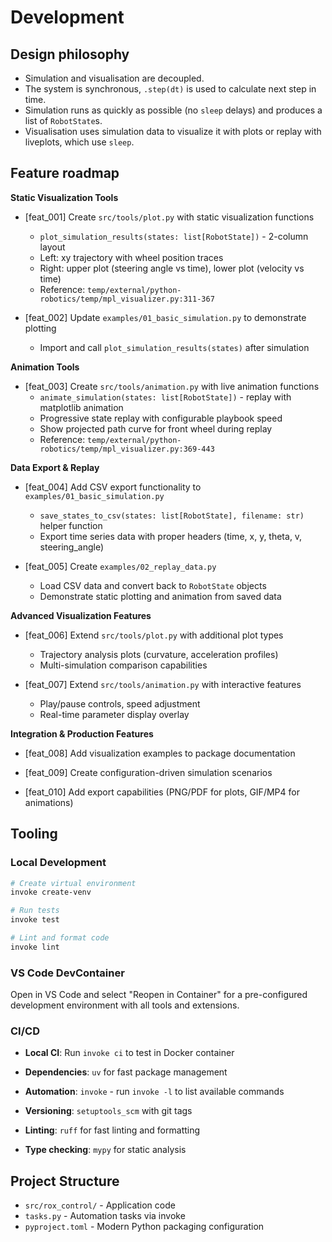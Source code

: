 # Development

## Design philosophy

* Simulation and visualisation are decoupled.
* The system is synchronous, `.step(dt)` is used to calculate next step in time.
* Simulation runs as quickly as possible (no `sleep` delays) and produces a list of `RobotState`s.
* Visualisation uses simulation data to visualize it with plots or replay with liveplots, which use `sleep`.

## Feature roadmap

**Static Visualization Tools**

* [feat_001] Create `src/tools/plot.py` with static visualization functions
    - `plot_simulation_results(states: list[RobotState])` - 2-column layout
    - Left: xy trajectory with wheel position traces
    - Right: upper plot (steering angle vs time), lower plot (velocity vs time)
    - Reference: `temp/external/python-robotics/temp/mpl_visualizer.py:311-367`

* [feat_002] Update `examples/01_basic_simulation.py` to demonstrate plotting
    - Import and call `plot_simulation_results(states)` after simulation

**Animation Tools**

* [feat_003] Create `src/tools/animation.py` with live animation functions
    - `animate_simulation(states: list[RobotState])` - replay with matplotlib animation
    - Progressive state replay with configurable playbook speed
    - Show projected path curve for front wheel during replay
    - Reference: `temp/external/python-robotics/temp/mpl_visualizer.py:369-443`

**Data Export & Replay**

* [feat_004] Add CSV export functionality to `examples/01_basic_simulation.py`
    - `save_states_to_csv(states: list[RobotState], filename: str)` helper function
    - Export time series data with proper headers (time, x, y, theta, v, steering_angle)

* [feat_005] Create `examples/02_replay_data.py`
    - Load CSV data and convert back to `RobotState` objects
    - Demonstrate static plotting and animation from saved data

**Advanced Visualization Features**

* [feat_006] Extend `src/tools/plot.py` with additional plot types
    - Trajectory analysis plots (curvature, acceleration profiles)
    - Multi-simulation comparison capabilities

* [feat_007] Extend `src/tools/animation.py` with interactive features
    - Play/pause controls, speed adjustment
    - Real-time parameter display overlay

**Integration & Production Features**

* [feat_008] Add visualization examples to package documentation

* [feat_009] Create configuration-driven simulation scenarios

* [feat_010] Add export capabilities (PNG/PDF for plots, GIF/MP4 for animations)


## Tooling

### Local Development
```bash
# Create virtual environment
invoke create-venv

# Run tests
invoke test

# Lint and format code
invoke lint
```

### VS Code DevContainer
Open in VS Code and select "Reopen in Container" for a pre-configured development environment with all tools and extensions.

### CI/CD

* **Local CI**: Run `invoke ci` to test in Docker container


* **Dependencies**: `uv` for fast package management
* **Automation**: `invoke` - run `invoke -l` to list available commands
* **Versioning**: `setuptools_scm` with git tags
* **Linting**: `ruff` for fast linting and formatting
* **Type checking**: `mypy` for static analysis

## Project Structure

* `src/rox_control/` - Application code
* `tasks.py` - Automation tasks via invoke
* `pyproject.toml` - Modern Python packaging configuration

